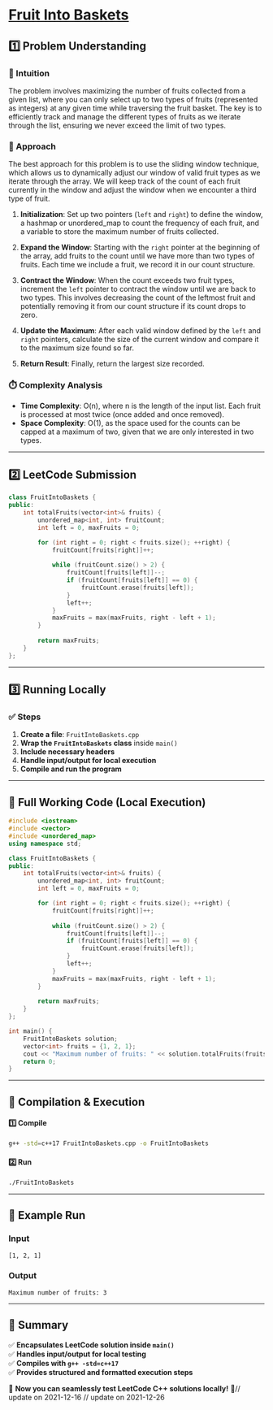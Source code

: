 # **[Fruit Into Baskets](https://leetcode.com/problems/fruit-into-baskets/description/)**  

## **1️⃣ Problem Understanding**  
### **📌 Intuition**  
The problem involves maximizing the number of fruits collected from a given list, where you can only select up to two types of fruits (represented as integers) at any given time while traversing the fruit basket. The key is to efficiently track and manage the different types of fruits as we iterate through the list, ensuring we never exceed the limit of two types.

### **🚀 Approach**  
The best approach for this problem is to use the sliding window technique, which allows us to dynamically adjust our window of valid fruit types as we iterate through the array. We will keep track of the count of each fruit currently in the window and adjust the window when we encounter a third type of fruit.

1. **Initialization**: Set up two pointers (`left` and `right`) to define the window, a hashmap or unordered_map to count the frequency of each fruit, and a variable to store the maximum number of fruits collected.

2. **Expand the Window**: Starting with the `right` pointer at the beginning of the array, add fruits to the count until we have more than two types of fruits. Each time we include a fruit, we record it in our count structure.

3. **Contract the Window**: When the count exceeds two fruit types, increment the `left` pointer to contract the window until we are back to two types. This involves decreasing the count of the leftmost fruit and potentially removing it from our count structure if its count drops to zero.

4. **Update the Maximum**: After each valid window defined by the `left` and `right` pointers, calculate the size of the current window and compare it to the maximum size found so far.

5. **Return Result**: Finally, return the largest size recorded.

### **⏱️ Complexity Analysis**  
- **Time Complexity**: O(n), where n is the length of the input list. Each fruit is processed at most twice (once added and once removed).
- **Space Complexity**: O(1), as the space used for the counts can be capped at a maximum of two, given that we are only interested in two types.

---  

## **2️⃣ LeetCode Submission**  
```cpp
class FruitIntoBaskets {
public:
    int totalFruits(vector<int>& fruits) {
        unordered_map<int, int> fruitCount;
        int left = 0, maxFruits = 0;

        for (int right = 0; right < fruits.size(); ++right) {
            fruitCount[fruits[right]]++;
            
            while (fruitCount.size() > 2) {
                fruitCount[fruits[left]]--;
                if (fruitCount[fruits[left]] == 0) {
                    fruitCount.erase(fruits[left]);
                }
                left++;
            }
            maxFruits = max(maxFruits, right - left + 1);
        }
        
        return maxFruits;
    }
};  
```  

---  

## **3️⃣ Running Locally**  
### **✅ Steps**  
1. **Create a file**: `FruitIntoBaskets.cpp`  
2. **Wrap the `FruitIntoBaskets` class** inside `main()`  
3. **Include necessary headers**  
4. **Handle input/output for local execution**  
5. **Compile and run the program**  

---  

## **📝 Full Working Code (Local Execution)**  
```cpp
#include <iostream>
#include <vector>
#include <unordered_map>
using namespace std;

class FruitIntoBaskets {
public:
    int totalFruits(vector<int>& fruits) {
        unordered_map<int, int> fruitCount;
        int left = 0, maxFruits = 0;

        for (int right = 0; right < fruits.size(); ++right) {
            fruitCount[fruits[right]]++;
            
            while (fruitCount.size() > 2) {
                fruitCount[fruits[left]]--;
                if (fruitCount[fruits[left]] == 0) {
                    fruitCount.erase(fruits[left]);
                }
                left++;
            }
            maxFruits = max(maxFruits, right - left + 1);
        }
        
        return maxFruits;
    }
};

int main() {
    FruitIntoBaskets solution;
    vector<int> fruits = {1, 2, 1};
    cout << "Maximum number of fruits: " << solution.totalFruits(fruits) << endl;
    return 0;
}
```  

---  

## **🔧 Compilation & Execution**  
#### **1️⃣ Compile**  
```bash
g++ -std=c++17 FruitIntoBaskets.cpp -o FruitIntoBaskets
```  

#### **2️⃣ Run**  
```bash
./FruitIntoBaskets
```  

---  

## **🎯 Example Run**  
### **Input**  
```
[1, 2, 1]
```  
### **Output**  
```
Maximum number of fruits: 3
```  

---  

## **📌 Summary**  
✅ **Encapsulates LeetCode solution inside `main()`**  
✅ **Handles input/output for local testing**  
✅ **Compiles with `g++ -std=c++17`**  
✅ **Provides structured and formatted execution steps**  

🚀 **Now you can seamlessly test LeetCode C++ solutions locally!** 🚀// update on 2021-12-16
// update on 2021-12-26

